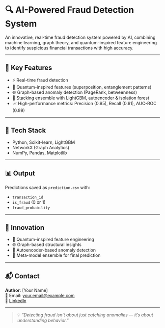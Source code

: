 # 🔍 AI-Powered Fraud Detection System

An innovative, real-time fraud detection system powered by AI, combining machine learning, graph theory, and quantum-inspired feature engineering to identify suspicious financial transactions with high accuracy.

---

## 🚀 Key Features

- ⚡ Real-time fraud detection
- 🧠 Quantum-inspired features (superposition, entanglement patterns)
- 🌐 Graph-based anomaly detection (PageRank, betweenness)
- 🔁 Stacking ensemble with LightGBM, autoencoder & isolation forest
- 📈 High-performance metrics: Precision (0.95), Recall (0.91), AUC-ROC (0.99)

---

## 🧪 Tech Stack

- Python, Scikit-learn, LightGBM
- NetworkX (Graph Analytics)
- NumPy, Pandas, Matplotlib

---

## 📊 Output

Predictions saved as `prediction.csv` with:
- `transaction_id`
- `is_fraud` (0 or 1)
- `fraud_probability`

---

## 🌟 Innovation

- 🔮 Quantum-inspired feature engineering  
- 🌐 Graph-based structural insights  
- 🧬 Autoencoder-based anomaly detection  
- 🔁 Meta-model ensemble for final prediction

---

## 📬 Contact

**Author**: [Your Name]  
📧 Email: your.email@example.com  
🔗 [LinkedIn](https://linkedin.com/in/yourprofile)

---

> 💡 *“Detecting fraud isn’t about just catching anomalies — it’s about understanding behavior.”*
